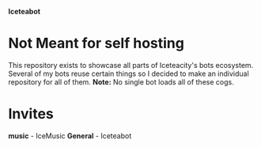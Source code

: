 **Iceteabot**

# Not Meant for self hosting

This repository exists to showcase all parts of Iceteacity's bots ecosystem.
Several of my bots reuse certain things so I decided to make an individual repository for all of them.
**Note:** No single bot loads all of these cogs.


# Invites
**music** - IceMusic
**General** - Iceteabot
